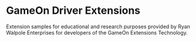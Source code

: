 # GameOn Driver Extensions
 Extension samples for educational and research purposes provided by Ryan Walpole Enterprises for developers of the GameOn Extensions Technology.
